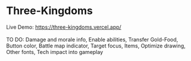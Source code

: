 # Three-Kingdoms
Live Demo: https://three-kingdoms.vercel.app/
<br /><br />
TO DO: Damage and morale info, Enable abilities, Transfer Gold-Food, Button color, Battle map indicator, Target focus, Items, Optimize drawing, Other fonts, Tech impact into gameplay

<!--
(mor, att, def) => mor / 2 + ((50 + mor) * att / def)
(mor, att, def, ldr) => mor / 2 + (mor * att / def) + (50 * ldr / 100)
Live Demo: https://anoname112.github.io/Three-Kingdoms/
<br /><br />
Screenshot:
<br />
<a href="https://anoname112.github.io/Three-Kingdoms/">
   <img src="https://raw.githubusercontent.com/Anoname112/Three-Kingdoms/main/ss.png" title="Three Kingdoms">
</a>
-->
